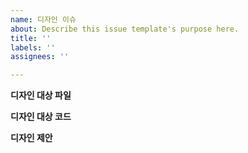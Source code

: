 ```yaml
---
name: 디자인 이슈
about: Describe this issue template's purpose here.
title: ''
labels: ''
assignees: ''

---
```


**디자인 대상 파일**


**디자인 대상 코드**


**디자인 제안**
